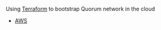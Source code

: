 Using [Terraform](https://terraform.io) to bootstrap Quorum network in the cloud

* [AWS](aws/README.md)
